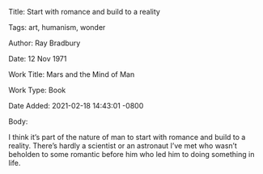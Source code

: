 Title:  Start with romance and build to a reality

Tags:   art, humanism, wonder

Author: Ray Bradbury

Date:   12 Nov 1971

Work Title: Mars and the Mind of Man

Work Type: Book

Date Added: 2021-02-18 14:43:01 -0800

Body: 

I think it’s part of the nature of man to start with romance and build to a reality. There’s hardly a scientist or an astronaut I’ve met who wasn’t beholden to some romantic before him who led him to doing something in life.

